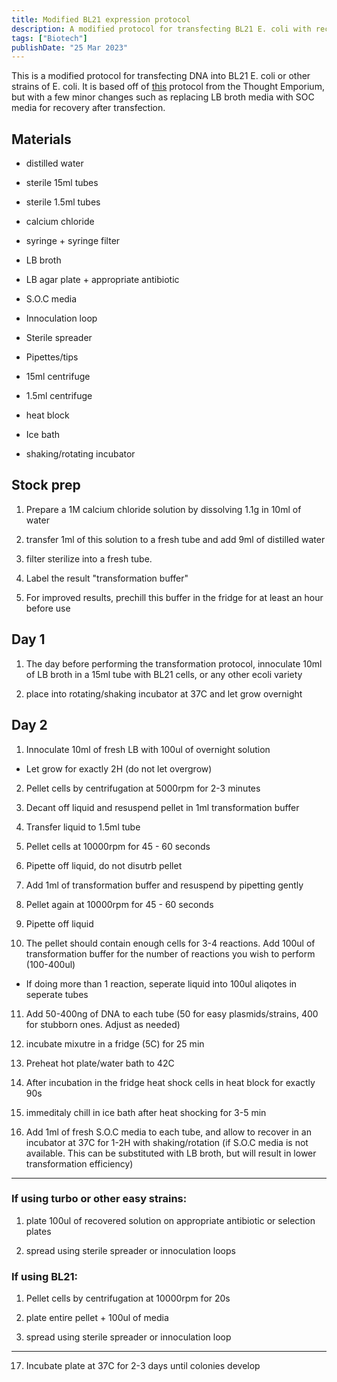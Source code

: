```yaml
---
title: Modified BL21 expression protocol
description: A modified protocol for transfecting BL21 E. coli with recombinant DNA.
tags: ["Biotech"]
publishDate: "25 Mar 2023"
---
```


This is a modified protocol for transfecting DNA into BL21 E. coli or other strains of E. coli. It is based off of [this](<(https://github.com/thethoughtemporium/Protocols/blob/main/Transformations/bl21%20transformation.md)>) protocol from the Thought Emporium, but with a few minor changes such as replacing LB broth media with SOC media for recovery after transfection.

## Materials

- distilled water

- sterile 15ml tubes

- sterile 1.5ml tubes

- calcium chloride

- syringe + syringe filter

- LB broth

- LB agar plate + appropriate antibiotic

- S.O.C media

- Innoculation loop

- Sterile spreader

- Pipettes/tips

- 15ml centrifuge

- 1.5ml centrifuge

- heat block

- Ice bath

- shaking/rotating incubator

## Stock prep

1. Prepare a 1M calcium chloride solution by dissolving 1.1g in 10ml of water

2. transfer 1ml of this solution to a fresh tube and add 9ml of distilled water

3. filter sterilize into a fresh tube.

4. Label the result "transformation buffer"

5. For improved results, prechill this buffer in the fridge for at least an hour before use

## Day 1

1. The day before performing the transformation protocol, innoculate 10ml of LB broth in a 15ml tube with BL21 cells, or any other ecoli variety

2. place into rotating/shaking incubator at 37C and let grow overnight

## Day 2

1. Innoculate 10ml of fresh LB with 100ul of overnight solution

- Let grow for exactly 2H (do not let overgrow)

2. Pellet cells by centrifugation at 5000rpm for 2-3 minutes

3. Decant off liquid and resuspend pellet in 1ml transformation buffer

4. Transfer liquid to 1.5ml tube

5. Pellet cells at 10000rpm for 45 - 60 seconds

6. Pipette off liquid, do not disutrb pellet

7. Add 1ml of transformation buffer and resuspend by pipetting gently

8. Pellet again at 10000rpm for 45 - 60 seconds

9. Pipette off liquid

10. The pellet should contain enough cells for 3-4 reactions. Add 100ul of transformation buffer for the number of reactions you wish to perform (100-400ul)

- If doing more than 1 reaction, seperate liquid into 100ul aliqotes in seperate tubes

11. Add 50-400ng of DNA to each tube (50 for easy plasmids/strains, 400 for stubborn ones. Adjust as needed)

12. incubate mixutre in a fridge (5C) for 25 min

13. Preheat hot plate/water bath to 42C

14. After incubation in the fridge heat shock cells in heat block for exactly 90s

15. immeditaly chill in ice bath after heat shocking for 3-5 min

16. Add 1ml of fresh S.O.C media to each tube, and allow to recover in an incubator at 37C for 1-2H with shaking/rotation (if S.O.C media is not available. This can be substituted with LB broth, but will result in lower transformation efficiency)

---

### If using turbo or other easy strains:

1. plate 100ul of recovered solution on appropriate antibiotic or selection plates

2. spread using sterile spreader or innoculation loops

### If using BL21:

1. Pellet cells by centrifugation at 10000rpm for 20s

2. plate entire pellet + 100ul of media

3. spread using sterile spreader or innoculation loop

---

17. Incubate plate at 37C for 2-3 days until colonies develop
